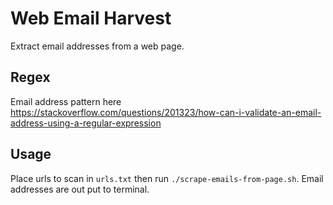 # Web Email Harvest

Extract email addresses from a web page.

## Regex

Email address pattern here <https://stackoverflow.com/questions/201323/how-can-i-validate-an-email-address-using-a-regular-expression>

## Usage

Place urls to scan in `urls.txt` then run `./scrape-emails-from-page.sh`. Email addresses are out put to terminal.
